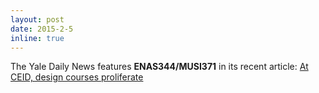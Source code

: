 ```yaml
---
layout: post
date: 2015-2-5
inline: true
---
```


The Yale Daily News features <strong>ENAS344/MUSI371</strong> in its recent article: <a href="http://yaledailynews.com/blog/2015/02/05/at-ceid-design-courses-proliferate/"> At CEID, design courses proliferate </a>